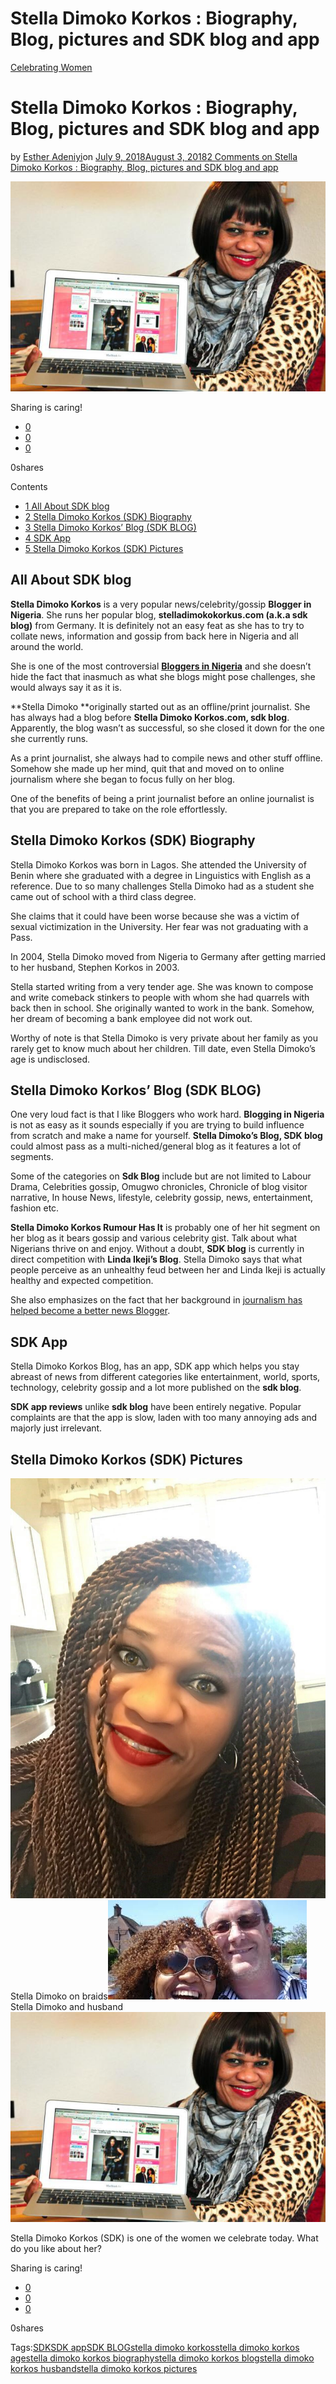 # Stella Dimoko Korkos : Biography, Blog, pictures and SDK blog and app

[Celebrating Women](https://estheradeniyi.com/category/celebrating-women/)
# Stella Dimoko Korkos : Biography, Blog, pictures and SDK blog and app

by [Esther Adeniyi](https://estheradeniyi.com/author/esther-adeniyi/)on [July 9, 2018August 3, 2018](https://estheradeniyi.com/stella-dimoko-korkos-biography-blog-pictures-and-sdk-app/)[2 Comments on Stella Dimoko Korkos : Biography, Blog, pictures and SDK blog and app](https://estheradeniyi.com/stella-dimoko-korkos-biography-blog-pictures-and-sdk-app/#comments)

![Stella Dimoko Korkos](images\Stella-Dimoko-Korkos.jpg)

Sharing is caring!

- [0](https://www.facebook.com/sharer/sharer.php?u=https%3A%2F%2Festheradeniyi.com%2Fstella-dimoko-korkos-biography-blog-pictures-and-sdk-app%2F&amp;t=Stella%20Dimoko%20Korkos%20%3A%20Biography%2C%20Blog%2C%20pictures%20and%20SDK%20blog%20and%20app)
- [0](https://twitter.com/intent/tweet?text=Stella%20Dimoko%20Korkos%20%3A%20Biography%2C%20Blog%2C%20pictures%20and%20SDK%20blog%20and%20app&amp;url=https%3A%2F%2Festheradeniyi.com%2Fstella-dimoko-korkos-biography-blog-pictures-and-sdk-app%2F)
- [0](#)

0shares

Contents

- [1 All About SDK blog](#All_About_SDK_blog)
- [2 Stella Dimoko Korkos (SDK) Biography](#Stella_Dimoko_Korkos_SDK_Biography)
- [3 Stella Dimoko Korkos&#x2019; Blog (SDK BLOG)](#Stella_Dimoko_Korkos_Blog_SDK_BLOG)
- [4 SDK App](#SDK_App)
- [5 Stella Dimoko Korkos (SDK) Pictures](#Stella_Dimoko_Korkos_SDK_Pictures)

## All About SDK blog

**Stella Dimoko Korkos** is a very popular news/celebrity/gossip **Blogger in Nigeria**. She runs her popular blog, **stelladimokokorkus.com (a.k.a sdk blog)** from Germany. It is definitely not an easy feat as she has to try to collate news, information and gossip from back here in Nigeria and all around the world.

She is one of the most controversial [**Bloggers in Nigeria**](https://estheradeniyi.com/nigerian-bloggers-my-top-5-favorites/) and she doesn&#x2019;t hide the fact that inasmuch as what she blogs might pose challenges, she would always say it as it is.

**Stella Dimoko **originally started out as an offline/print journalist. She has always had a blog before **Stella Dimoko Korkos.com, sdk blog**. Apparently, the blog wasn&#x2019;t as successful, so she closed it down for the one she currently runs.

As a print journalist, she always had to compile news and other stuff offline. Somehow she made up her mind, quit that and moved on to online journalism where she began to focus fully on her blog.

One of the benefits of being a print journalist before an online journalist is that you are prepared to take on the role effortlessly.

## Stella Dimoko Korkos (SDK) Biography

Stella Dimoko Korkos was born in Lagos. She attended the University of Benin where she graduated with a degree in Linguistics with English as a reference. Due to so many challenges Stella Dimoko had as a student she came out of school with a third&#xA0;class degree.

She claims that it could have been worse because she was a victim of sexual victimization in the University. Her fear was not graduating with a Pass.

In 2004, Stella Dimoko moved from Nigeria to Germany after getting married to her husband, Stephen Korkos in 2003.

Stella started writing from a very tender age. She was known to compose and write comeback stinkers to people with whom she had quarrels with back then in school. She originally wanted to work in the bank. Somehow, her dream of becoming a bank employee did not work out.

Worthy of note is that Stella Dimoko is very private about her family as you rarely get to know much about her children. Till date, even Stella Dimoko&#x2019;s age is undisclosed.

## Stella Dimoko Korkos&#x2019; Blog (SDK BLOG)

One very loud fact is that I like Bloggers who work hard. **Blogging in Nigeria** is not as easy as it sounds especially if you are trying to build influence from scratch and make a name for yourself. **Stella Dimoko&#x2019;s Blog, SDK blog** could almost pass as a multi-niched/general blog as it features a lot of segments.

Some of the categories on **Sdk Blog** include but are not limited to Labour Drama, Celebrities gossip, Omugwo chronicles, Chronicle of blog visitor narrative, In house News, lifestyle, celebrity gossip, news, entertainment, fashion etc.

**Stella Dimoko Korkos Rumour Has It** is probably one of her hit segment on her blog as it bears gossip and various celebrity gist. Talk about what Nigerians thrive on and enjoy. Without a doubt, **SDK blog** is currently in direct competition with **Linda Ikeji&#x2019;s Blog**. Stella Dimoko says that what people perceive as an unhealthy feud between her and Linda Ikeji is actually healthy and expected competition.

She also emphasizes on the fact that her background in [journalism has helped become a better news Blogger](https://estheradeniyi.com/7-ways-to-become-better-blogger/).

## SDK App

Stella Dimoko Korkos Blog, has an app, SDK app which helps you stay abreast of news from different categories like entertainment, world, sports, technology, celebrity gossip and a lot more published on the **sdk blog**.

**SDK app reviews**&#xA0;unlike **sdk blog** have been entirely negative. Popular complaints are that the app is slow, laden with too many annoying ads and majorly just irrelevant.

## Stella Dimoko Korkos (SDK) Pictures
![Stella Dimoko](images\stella-dimoko.jpg)Stella Dimoko on braids![](images\Stella-Dimoko-and-her-husband.jpg)Stella Dimoko and husband
![Stella Dimoko Korkos](images\Stella-Dimoko-Korkos.jpg)

Stella Dimoko Korkos (SDK) is one of the women we celebrate today. What do you like about her?

Sharing is caring!

- [0](https://www.facebook.com/sharer/sharer.php?u=https%3A%2F%2Festheradeniyi.com%2Fstella-dimoko-korkos-biography-blog-pictures-and-sdk-app%2F&amp;t=Stella%20Dimoko%20Korkos%20%3A%20Biography%2C%20Blog%2C%20pictures%20and%20SDK%20blog%20and%20app)
- [0](https://twitter.com/intent/tweet?text=Stella%20Dimoko%20Korkos%20%3A%20Biography%2C%20Blog%2C%20pictures%20and%20SDK%20blog%20and%20app&amp;url=https%3A%2F%2Festheradeniyi.com%2Fstella-dimoko-korkos-biography-blog-pictures-and-sdk-app%2F)
- [0](#)

0shares

Tags:[SDK](https://estheradeniyi.com/tag/sdk/)[SDK app](https://estheradeniyi.com/tag/sdk-app/)[SDK BLOG](https://estheradeniyi.com/tag/sdk-blog/)[stella dimoko korkos](https://estheradeniyi.com/tag/stella-dimoko-korkos/)[stella dimoko korkos age](https://estheradeniyi.com/tag/stella-dimoko-korkos-age/)[stella dimoko korkos biography](https://estheradeniyi.com/tag/stella-dimoko-korkos-biography/)[stella dimoko korkos blog](https://estheradeniyi.com/tag/stella-dimoko-korkos-blog/)[stella dimoko korkos husband](https://estheradeniyi.com/tag/stella-dimoko-korkos-husband/)[stella dimoko korkos pictures](https://estheradeniyi.com/tag/stella-dimoko-korkos-pictures/)